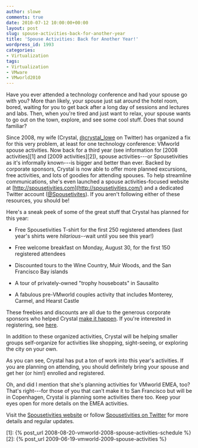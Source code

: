 ```yaml
---
author: slowe
comments: true
date: 2010-07-12 10:00:00+00:00
layout: post
slug: spouse-activities-back-for-another-year
title: 'Spouse Activities: Back for Another Year!'
wordpress_id: 1993
categories:
- Virtualization
tags:
- Virtualization
- VMware
- VMworld2010
---
```


Have you ever attended a technology conference and had your spouse go with you? More than likely, your spouse just sat around the hotel room, bored, waiting for you to get back after a long day of sessions and lectures and labs. Then, when you're tired and just want to relax, your spouse wants to go out on the town, explore, and see some cool stuff. Does that sound familiar?

Since 2008, my wife (Crystal, [@crystal_lowe](http://twitter.com/crystal_lowe) on Twitter) has organized a fix for this very problem, at least for one technology conference: VMworld spouse activities. Now back for a third year (see information for [2008 activities][1] and [2009 activities][2]), spouse activities---or Spousetivities as it's informally known---is bigger and better than ever. Backed by corporate sponsors, Crystal is now able to offer more planned excursions, free activities, and lots of goodies for attending spouses. To help streamline communications, she's even launched a spouse activities-focused website at [http://spousetivities.com](http://spousetivities.com/) and a dedicated Twitter account ([@Spousetivites](http://twitter.com/spousetivities)). If you aren't following either of these resources, you should be!

Here's a sneak peek of some of the great stuff that Crystal has planned for this year:

* Free Spousetivities T-shirt for the first 250 registered attendees (last year's shirts were _hilarious_--wait until you see this year!)

* Free welcome breakfast on Monday, August 30, for the first 150 registered attendees

* Discounted tours to the Wine Country, Muir Woods, and the San Francisco Bay islands

* A tour of privately-owned "trophy houseboats" in Sausalito

* A fabulous pre-VMworld couples activity that includes Monterey, Carmel, and Hearst Castle

These freebies and discounts are all due to the generous corporate sponsors who helped Crystal [make it happen](http://spousetivities.com/2010/05/making-it-happen/). If you're interested in registering, see [here](http://spousetivities.eventbrite.com/?discount=earlybirdspecial).

In addition to these organized activities, Crystal will be helping smaller groups self-organize for activities like shopping, sight-seeing, or exploring the city on your own.

As you can see, Crystal has put a ton of work into this year's activities. If you are planning on attending, you should definitely bring your spouse and get her (or him!) enrolled and registered.

Oh, and did I mention that she's planning activities for VMworld EMEA, too? That's right---for those of you that can't make it to San Francisco but will be in Copenhagen, Crystal is planning some activities there too. Keep your eyes open for more details on the EMEA activities.

Visit the [Spousetivities website](http://spousetivities.com) or follow [Spousetivities on Twitter](http://twitter.com/spousetivities) for more details and regular updates.

[1]: {% post_url 2008-08-20-vmworld-2008-spouse-activities-schedule %}
[2]: {% post_url 2009-06-19-vmworld-2009-spouse-activities %}

